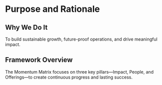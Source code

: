 # Purpose and Rationale

## Why We Do It
To build sustainable growth, future-proof operations, and drive meaningful impact.

## Framework Overview
The Momentum Matrix focuses on three key pillars—Impact, People, and Offerings—to create continuous progress and lasting success.